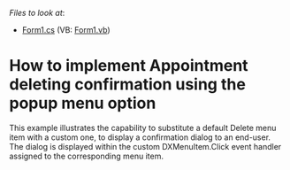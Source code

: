<!-- default file list -->
*Files to look at*:

* [Form1.cs](./CS/WindowsApplication1/Form1.cs) (VB: [Form1.vb](./VB/WindowsApplication1/Form1.vb))
<!-- default file list end -->
# How to implement Appointment deleting confirmation using the popup menu option


<p>This example illustrates the capability to substitute a default Delete menu item with a custom one, to display a confirmation dialog to an end-user.<br />
The dialog is displayed within the custom DXMenuItem.Click event handler assigned to the corresponding menu item.</p>

<br/>


